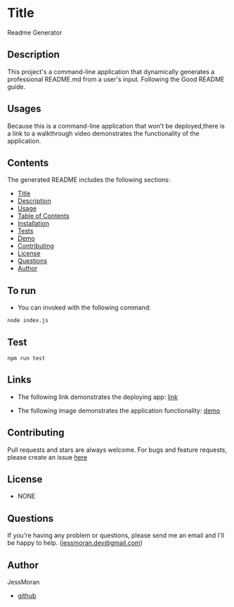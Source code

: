# Title
  Readme Generator   

  ## Description
  This project's a command-line application that dynamically generates a professional README.md from a user's input. Following the Good README guide.

  ## Usages
  Because this is a command-line application that won’t be deployed,there is a link to a walkthrough video demonstrates the functionality of the application.

  ## Contents
  The generated README includes the following sections:

  * [Title](#title)
  * [Description](#description)
  * [Usage](#usages)
  * [Table of Contents](#contents)
  * [Installation](#to-run)
  * [Tests](#test)
  * [Demo](#links)
  * [Contributing](#contributing)
  * [License](#license)
  * [Questions](#questions)
  * [Author](#author)

  ## To run
  - You can invoked with the following command:
  ```
  node index.js
  ```

  ## Test
  ```
  npm run test
  ```

  ## Links
  - The following link demonstrates the deploying app: [link](https://github.com/JessMoran/readme-generator)

  - The following image demonstrates the application functionality: [demo](./assets/readme-generator.gif)

  ## Contributing
  Pull requests and stars are always welcome.
  For bugs and feature requests, please create an issue [here](https://github.com/JessMoran/readme-generator/issues)

  ## License
  - NONE

  ## Questions
  If you're having any problem or questions, please send me an email and I'll be happy to help.
  (jessmoran.dev@gmail.com)

  ## Author
  JessMoran
  - [github](https://github.com/JessMoran)
  
